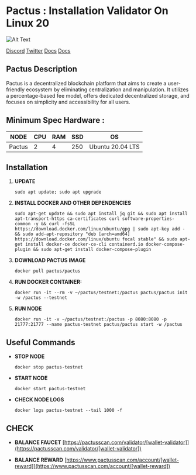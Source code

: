 # Pactus : Installation Validator On Linux 20

![Alt Text](https://pactus.org/assets/images/logos/text_logo.png)

[Discord](https://discord.com/invite/H5vZkNnXCu)
[Twitter](https://twitter.com/pactuschain)
[Docs](https://pactus.org/user-guides/)
[Docs](https://pactusscan.com/)

## Pactus Description

Pactus is a decentralized blockchain platform that aims to create a user-friendly ecosystem by eliminating centralization and manipulation. It utilizes a percentage-based fee model, offers dedicated decentralized storage, and focuses on simplicity and accessibility for all users.

## Minimum Spec Hardware :
NODE  | CPU     | RAM      | SSD     | OS     |
| ------------- | ------------- | ------------- | -------- | -------- |
| Pactus | 2          | 4         | 250  | Ubuntu 20.04 LTS  |

## Installation

1. **UPDATE**
	```
	sudo apt update; sudo apt upgrade
	```
2. **INSTALL DOCKER AND OTHER DEPENDENCIES**
	```
	sudo apt-get update && sudo apt install jq git && sudo apt install apt-transport-https ca-certificates curl software-properties- common -y && curl -fsSL https://download.docker.com/linux/ubuntu/gpg | sudo apt-key add - && sudo add-apt-repository "deb [arch=amd64] https://download.docker.com/linux/ubuntu focal stable" && sudo apt-get install docker-ce docker-ce-cli containerd.io docker-compose-plugin && sudo apt-get install docker-compose-plugin
	```
3. **DOWNLOAD PACTUS IMAGE**
	```
	docker pull pactus/pactus
	```
4. **RUN DOCKER CONTAINER:**
	```
	docker run -it --rm -v ~/pactus/testnet:/pactus pactus/pactus init -w /pactus --testnet
	```
5. **RUN NODE**
	```
	docker run -it -v ~/pactus/testnet:/pactus -p 8080:8080 -p 21777:21777 --name pactus-testnet pactus/pactus start -w /pactus
	```
## Useful Commands
- **STOP NODE**
	```
	docker stop pactus-testnet 
	```
- **START NODE**
	```
	docker start pactus-testnet 
	```
- **CHECK NODE LOGS**
	```
	docker logs pactus-testnet --tail 1000 -f
	```
## CHECK

- **BALANCE FAUCET**
[https://pactusscan.com/validator/[wallet-validator]](https://pactusscan.com/validator/[wallet-validator])

- **BALANCE REWARD**
[https://www.pactusscan.com/account/[wallet-reward]](https://www.pactusscan.com/account/[wallet-reward])
